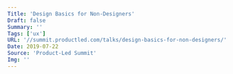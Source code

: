 ```yaml
---
Title: 'Design Basics for Non-Designers'
Draft: false
Summary: ''
Tags: ['ux']
URL: '//summit.productled.com/talks/design-basics-for-non-designers/'
Date: 2019-07-22
Source: 'Product-Led Summit'
Img: ''
---
```

